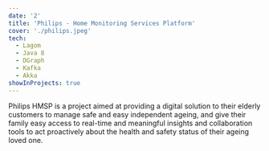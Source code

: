 ```yaml
---
date: '2'
title: 'Philips - Home Monitoring Services Platform'
cover: './philips.jpeg'
tech:
  - Lagom
  - Java 8
  - DGraph
  - Kafka
  - Akka
showInProjects: true
---
```


Philips HMSP is a project aimed at providing a digital solution to their elderly customers to manage 
safe and easy independent ageing, and give their family easy access to real-time and meaningful 
insights and collaboration tools to act proactively about the health and safety status of their 
ageing loved one.
